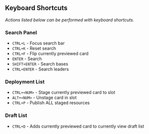 ## Keyboard Shortcuts
*Actions listed below can be performed with keyboard shortcuts.*
### Search Panel
- `CTRL+L` - Focus search bar
- `CTRL+K` - Reset search
- `CTRL+F` - Flip currently previewed card
- `ENTER` - Search
- `SHIFT+ENTER` - Search bases
- `CTRL+ENTER` - Search leaders

### Deployment List

- `CTRL+<NUM>` - Stage currently previewed card to slot
- `ALT+<NUM>` - Unstage card in slot
- `CTRL+P` - Publish ALL staged resources

### Draft List

- `CTRL+D` - Adds currently previewed card to currently view draft list
